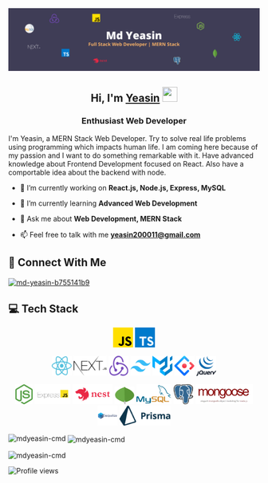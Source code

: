 <img src="./images/2.png" alt="banner" />

<h2 align="center">Hi, I'm <a href="https://yeasin-portfolio.web.app/" target="_blank">Yeasin<a> <img src="https://i.ibb.co/HtGR0xy/waving-hi.gif" width="30px" height="30px"></h1>
<h3 align="center">Enthusiast Web Developer</h3>

I'm Yeasin, a MERN Stack Web Developer. Try to solve real life problems using programming which impacts human life. I am coming here because of my passion and I want to do something remarkable with it. Have advanced knowledge about Frontend Development focused on React. Also have a comportable idea about the backend with node.

- 🔭 I’m currently working on **React.js, Node.js, Express, MySQL**

- 🌱 I’m currently learning **Advanced Web Development**

- 💬 Ask me about **Web Development, MERN Stack**

- 📫 Feel free to talk with me **yeasin200011@gmail.com**

## 📱 Connect With Me

<p align="left">
<a href="https://linkedin.com/in/md-yeasin-b755141b9" target="blank"><img align="center" src="https://raw.githubusercontent.com/rahuldkjain/github-profile-readme-generator/master/src/images/icons/Social/linked-in-alt.svg" alt="md-yeasin-b755141b9" height="30" width="40" /></a>

</p>
  
## 💻 Tech Stack

<p align="center">
<img src="./images/js.png" alt="js" width="40" height="40" />
<img src="./images/ts.png" alt="js" width="40" height="40" />
</p>
<p align="center">
<img src="./images/react.png" alt="js" width="40" height="40" />
<img src="./images/nextjs.png" alt="js" height="40" />
<img src="./images/redux.png" alt="js" width="40" height="40" />
<img src="./images/tailwindcss.png" alt="js" width="40" height="40" />
<img src="./images/mui.png" alt="js" width="40" height="40" />
<img src="./images/antd.png" alt="js" width="40" height="40" />
<img src="./images/jquery.png" alt="js" width="40" height="40" />
</p>
<p align="center">
<img src="./images/nodejs.png" alt="js" height="40" />
<img src="./images/express.png" alt="js" height="40" />
<img src="./images/nestjs.png" alt="js" height="40" />
<img src="./images/mongodb.png" alt="js" width="40" height="35" />
<img src="./images/mysql.png" alt="js" height="40" />
<img src="./images/postgre.png" alt="js" width="40" height="40" />
<img src="./images/mongoose.png" alt="js" height="40" />
<img src="./images/sequelize.png" alt="js" height="40" />
<img src="./images/prisma.svg" alt="js" height="40" />
</p>

<!-- ![Git](https://img.shields.io/badge/Git-F05032?style=for-the-badge&logo=git&logoColor=white)
![JavaScript](https://img.shields.io/badge/JavaScript-F7DF1E?style=for-the-badge&logo=javascript&logoColor=black)
![React](https://img.shields.io/badge/React-20232A?style=for-the-badge&logo=react&logoColor=61DAFB)
![MUI](https://img.shields.io/badge/MUI-2482ff?style=for-the-badge&logo=mui&logoColor=white)
![Next](https://img.shields.io/badge/Next-black?style=for-the-badge&logo=next.js&logoColor=white)
![Redux](https://img.shields.io/badge/Redux-764abc?style=for-the-badge&logo=redux&logoColor=white)
![TypeScript](https://img.shields.io/badge/TypeScript-3178c6?style=for-the-badge&logo=TypeScript&logoColor=white)
![Firebase](https://img.shields.io/badge/firebase-f5820d?style=for-the-badge&logo=firebase&logoColor=white)
![SASS](https://img.shields.io/badge/Sass-CC6699?style=for-the-badge&logo=sass&logoColor=white)
![REST](https://img.shields.io/badge/REST_API-1e293b?style=for-the-badge&logo=trpc&logoColor=white)
![Nodejs](https://img.shields.io/badge/Node_JS-339933?style=for-the-badge&logo=nodedotjs&logoColor=white)
![Expressjs](https://img.shields.io/badge/Express-4e4e4e?style=for-the-badge&logo=express&logoColor=white)
![MongoDB](https://img.shields.io/badge/MongoDB-4EA94B?style=for-the-badge&logo=mongodb&logoColor=white)
![JWT](https://img.shields.io/badge/JWT-d63aff?style=for-the-badge&logo=zapier&logoColor=white)
![Axios](https://img.shields.io/badge/Axios-5a29e4?style=for-the-badge&logo=axios&logoColor=white)
![Postman](https://img.shields.io/badge/Postman-ff6c37?style=for-the-badge&logo=postman&logoColor=white)
![Visual Studio Code](https://img.shields.io/badge/VS_Code-0078D4?style=for-the-badge&logo=visual%20studio%20code&logoColor=white)
![Vercel](https://img.shields.io/badge/Vercel-black?style=for-the-badge&logo=vercel&logoColor=white)
![Figma](https://img.shields.io/badge/Figma-FC427B?style=for-the-badge&logo=figma&logoColor=white)
![Wordpress](https://img.shields.io/badge/Wordpress-0077B5?style=for-the-badge&logo=wordpress&logoColor=white)
![Linux](https://img.shields.io/badge/Linux-833471?style=for-the-badge&logo=ubuntu&logoColor=white) -->

<p><img align="left" src="https://github-readme-stats.vercel.app/api/top-langs?username=mdyeasin-cmd&show_icons=true&locale=en&layout=compact" alt="mdyeasin-cmd" /></p>

<p>&nbsp;<img align="center" src="https://github-readme-stats.vercel.app/api?username=mdyeasin-cmd&show_icons=true&locale=en" alt="mdyeasin-cmd" /></p>

<p><img align="center" src="https://github-readme-streak-stats.herokuapp.com/?user=mdyeasin-cmd&" alt="mdyeasin-cmd" /></p>
  
![Profile views](https://komarev.com/ghpvc/?username=mdYeasin-cmd&label=Profile%20views&color=008000&style=flat)
